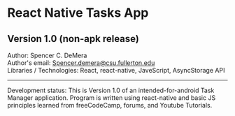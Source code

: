 # React Native Tasks App
## Version 1.0 (non-apk release)

Author: Spencer C. DeMera\
 Author's email: Spencer.demera@csu.fullerton.edu\
 Libraries / Technologies: React, react-native, JaveScript, AsyncStorage API
 
 ---
Development status: This is Version 1.0 of an intended-for-android Task Manager application. Program is written using react-native and basic JS 
  principles learned from freeCodeCamp, forums, and Youtube Tutorials.
